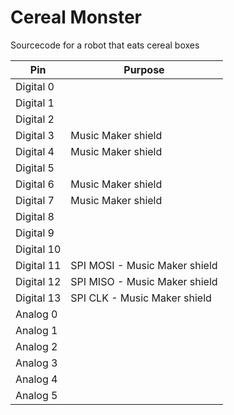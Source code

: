 # Cereal Monster

Sourcecode for a robot that eats cereal boxes

| Pin | Purpose |
| --- | --- |
| Digital 0 |  |
| Digital 1 |  |
| Digital 2 |  |
| Digital 3 | Music Maker shield |
| Digital 4 | Music Maker shield |
| Digital 5 |  |
| Digital 6 | Music Maker shield |
| Digital 7 | Music Maker shield |
| Digital 8 |  |
| Digital 9 |  |
| Digital 10 |  |
| Digital 11 | SPI MOSI - Music Maker shield |
| Digital 12 | SPI MISO - Music Maker shield |
| Digital 13 | SPI CLK - Music Maker shield |
| Analog 0 |  |
| Analog 1 |  |
| Analog 2 |  |
| Analog 3 |  |
| Analog 4 |  |
| Analog 5 |  |